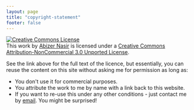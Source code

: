 ```yaml
---
layout: page
title: "copyright-statement"
footer: false
---
```


<div id="cc-boilerplate">
<a rel="license" href="http://creativecommons.org/licenses/by-nc/3.0/"><img alt="Creative Commons License" style="border-width:0" src="http://i.creativecommons.org/l/by-nc/3.0/88x31.png" /></a><br />This <span xmlns:dct="http://purl.org/dc/terms/" href="http://purl.org/dc/dcmitype/Text" rel="dct:type">work</span> by <a xmlns:cc="http://creativecommons.org/ns#" href="http://abizern.org" property="cc:attributionName" rel="cc:attributionURL">Abizer Nasir</a> is licensed under a <a rel="license" href="http://creativecommons.org/licenses/by-nc/3.0/">Creative Commons Attribution-NonCommercial 3.0 Unported License</a>.
</div>

See the link above for the full text of the licence, but essentially, you can
reuse the content on this site without asking me for permission as long as:

- You don't use it for commercial purposes.
- You attribute the work to me by name with a link back to this website.
- If you want to re-use this under any other conditions - just contact me by <a href='&#109;&#97;&#105;&#108;&#116;&#111;&#58;&#97;&#98;&#105;&#122;&#101;&#114;&#110;&#64;&#97;&#98;&#105;&#122;&#101;&#114;&#110;&#46;&#111;&#114;&#103;'>&#101;&#109;&#97;&#105;&#108;</a>. You
  might be surprised!
